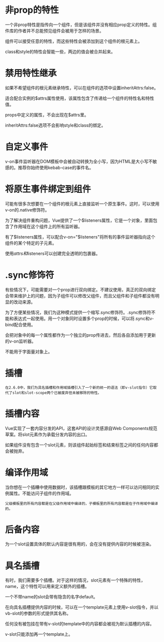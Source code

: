 # 非prop的特性

一个非prop特性是指传向一个组件，但是该组件并没有相应prop定义的特性。组件库的作者并不总能预见组件会被用于怎样的场景。

组件可以接受任意的特性，而这些特性会被添加到这个组件的根元素上。

class和style的特性会智能一些，两边的值会被合并起来。

# 禁用特性继承

如果不希望组件的根元素继承特性，可以在组件的选项中设置inheritAttrs:false。

适合配合实例的$attrs属性使用，该属性包含了传递给一个组件的特性名和特性值。

props中定义的属性，不会出现在$attrs里。

inheritAttrs:false选项不会影响style和class的绑定。

# 自定义事件

v-on事件监听器在DOM模板中会被自动转换为全小写，因为HTML是大小写不敏感的。推荐你始终使用kebab-case的事件名。

# 将原生事件绑定到组件

可能有很多次想要在一个组件的根元素上直接监听一个原生事件。这时，可以使用v-on的.native修饰符。

为了解决组件重构问题，Vue提供了一个$listeners属性，它是一个对象，里面包含了作用域在这个组件上的所有监听器。

有了$listeners属性，可以配合v-on="$listeners"将所有的事件监听器指向这个组件的某个特定的子元素。

使用$attrs和$listeners可以创建完全透明的包裹器。

# .sync修饰符

有些情况下，可能需要对一个prop进行双向绑定。不建议使用，真正的双向绑定会带来维护上的问题，因为子组件可以修改父组件，而且父组件和子组件都没有明显的改动来源。

为了方便某些情况，我们为这种模式提供一个缩写.sync修饰符。.sync修饰符不能和表达式一起使用。用一个对象同时设置多个prop的时候，可以将.sync和v-bind配合使用。

会把对象中的每一个属性都作为一个独立的prop传进去，然后各自添加用于更新的v-on监听器。

不能用于字面量对象上。

# 插槽

    在2.6.0中，我们为具名插槽和作用域插槽引入了一个新的统一的语法（即v-slot指令）它取代了slot和slot-scope两个已被废弃但未被移除的特性。

# 插槽内容

Vue实现了一套内容分发的API，这套API的设计灵感源自Web Components规范草案。将slot元素作为承载分发内容的出口。

如果组件没有包含一个slot元素，则该组件起始标签和结束标签之间的任何内容都会被抛弃。

# 编译作用域

当你想在一个插糟中使用数据时，该插槽跟模板的其它地方一样可以访问相同的实例属性。不能访问子组件的作用域。

    父级模板里的所有内容都是在父级作用域中编译的，子模板里的所有内容都是在子作用域中编译的。

# 后备内容

为一个slot设置具体的默认内容是很有用的，会在没有提供内容的时候被渲染。

# 具名插槽

有时，我们需要多个插槽。对于这样的情况，slot元素有一个特殊的特性，name，这个特性可以用来定义额外的插槽。

一个不带name的slot会带有隐含的名字default。

在向具名插槽提供内容的时候，可以在一个template元素上使用v-slot指令，并以vb-slot的参数的形式提供其名称。

任何没有被包挂在带有v-slot的template中的内容都会被视为默认插槽的内容。

v-slot只能添加再一个template上。